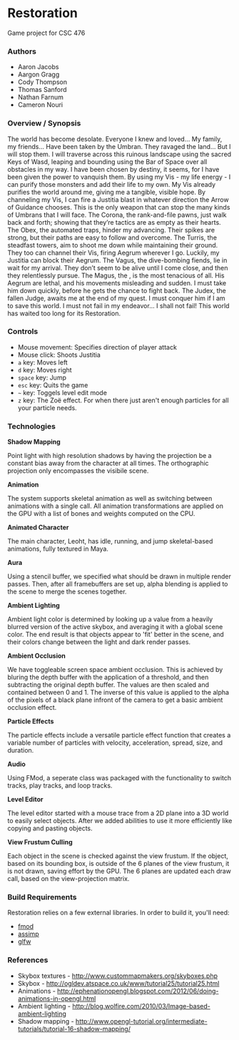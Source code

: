 Restoration
===========

Game project for CSC 476

### Authors
* Aaron Jacobs
* Aargon Gragg
* Cody Thompson
* Thomas Sanford
* Nathan Farnum
* Cameron Nouri

### Overview / Synopsis

The world has become desolate. Everyone I knew and loved... My family, my friends... Have been taken by the Umbran. They ravaged the land... But I will stop them. I will traverse across this ruinous landscape using the sacred Keys of Wasd, leaping and bounding using the Bar of Space over all obstacles in my way. I have been chosen by destiny, it seems, for I have been given the power to vanquish them. By using my Vis - my life energy - I can purify those monsters and add their life to my own. My Vis already purifies the world around me, giving me a tangible, visible hope. By channeling my Vis, I can fire a Justitia blast in whatever direction the Arrow of Guidance chooses. This is the only weapon that can stop the many kinds of Umbrans that I will face. The Corona, the rank-and-file pawns, just walk back and forth; showing that they’re tactics are as empty as their hearts. The Obex, the automated traps, hinder my advancing. Their spikes are strong, but their paths are easy to follow and overcome. The Turris, the steadfast towers, aim to shoot me down while maintaining their ground. They too can channel their Vis, firing Aegrum wherever I go. Luckily, my Justitia can block their Aegrum. The Vagus, the dive-bombing fiends, lie in wait for my arrival. They don’t seem to be alive until I come close, and then they relentlessly pursue. The Magus, the , is the most tenacious of all. His Aegrum are lethal, and his movements misleading and sudden. I must take him down quickly, before he gets the chance to fight back. The Judex, the fallen Judge, awaits me at the end of my quest. I must conquer him if I am to save this world. I must not fail in my endeavor... I shall not fail! This world has waited too long for its Restoration.

### Controls

* Mouse movement: Specifies direction of player attack
* Mouse click: Shoots Justitia
* `a` key: Moves left
* `d` key: Moves right
* `space` key: Jump
* `esc` key: Quits the game
* `~` key: Toggels level edit mode
* `z` key: The Zoë effect. For when there just aren't enough particles for all your particle needs.

### Technologies

**Shadow Mapping**

Point light with high resolution shadows by having the projection be a constant bias away from the character at all times. The orthographic projection only encompasses the visibile scene.

**Animation**

The system supports skeletal animation as well as switching between animations with a single call. All animation transformations are applied on the GPU with a list of bones and weights computed on the CPU.

**Animated Character**

The main character, Leoht, has idle, running, and jump skeletal-based animations, fully textured in Maya.

**Aura**

Using a stencil buffer, we specified what should be drawn in multiple render passes. Then, after all framebuffers are set up, alpha blending is applied to the scene to merge the scenes together.

**Ambient Lighting**

Ambient light color is determined by looking up a value from a heavily blurred version of the active skybox, and averaging it with a global scene color. The end result is that objects appear to 'fit' better in the scene, and their colors change between the light and dark render passes.

**Ambient Occlusion**

We have toggleable screen space ambient occlusion. This is achieved by bluring the depth buffer with the application of a threshold, and then subtracting the original depth buffer. The values are then scaled and contained between 0 and 1. The inverse of this value is applied to the alpha of the pixels of a black plane infront of the camera to get a basic ambient occlusion effect.

**Particle Effects**

The particle effects include a versatile particle effect function that creates a variable number of particles with velocity, acceleration, spread, size, and duration.

**Audio**

Using FMod, a seperate class was packaged with the functionality to switch tracks, play tracks, and loop tracks.

**Level Editor**

The level editor started with a mouse trace from a 2D plane into a 3D world to easily select objects. After we added abilities to use it more efficiently like copying and pasting objects.

**View Frustum Culling**

Each object in the scene is checked against the view frustum. If the object, based on its bounding box, is outside of the 6 planes of the view frustum, it is not drawn, saving effort by the GPU. The 6 planes are updated each draw call, based on the view-projection matrix.

### Build Requirements

Restoration relies on a few external libraries. In order to build it, you'll need:
* [fmod](http://www.fmod.org/)
* [assimp](http://assimp.sourceforge.net/)
* [glfw](http://www.glfw.org/)

### References

* Skybox textures - http://www.custommapmakers.org/skyboxes.php
* Skybox - http://ogldev.atspace.co.uk/www/tutorial25/tutorial25.html
* Animations - http://ephenationopengl.blogspot.com/2012/06/doing-animations-in-opengl.html
* Ambient lighting - http://blog.wolfire.com/2010/03/Image-based-ambient-lighting
* Shadow mapping - http://www.opengl-tutorial.org/intermediate-tutorials/tutorial-16-shadow-mapping/
